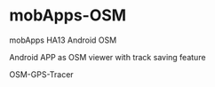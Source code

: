 mobApps-OSM
===========

mobApps HA13 Android OSM


Android APP as OSM viewer with track saving feature


OSM-GPS-Tracer